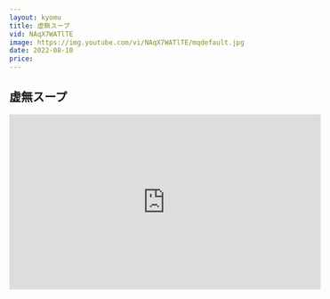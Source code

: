 ```yaml
---
layout: kyomu
title: 虚無スープ
vid: NAqX7WATlTE
image: https://img.youtube.com/vi/NAqX7WATlTE/mqdefault.jpg
date: 2022-08-10
price:
---
```


## 虚無スープ

<div class="youtube">
  <iframe width="560" height="315" src="https://www.youtube.com/embed/NAqX7WATlTE" frameborder="0" allow="accelerometer; autoplay; encrypted-media; gyroscope; picture-in-picture" allowfullscreen></iframe>
</div>
